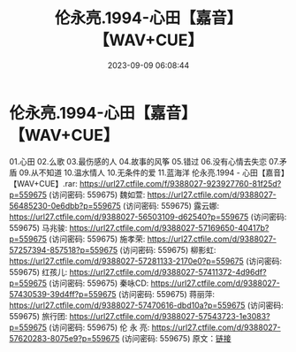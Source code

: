 ﻿---
title: 伦永亮.1994-心田【嘉音】【WAV+CUE】
date: 2023-09-09 06:08:44
categories: WAV车载音乐、镜像
tags: 华语中文
---
# 伦永亮.1994-心田【嘉音】【WAV+CUE】

01.心田
02.么歌
03.最伤感的人
04.故事的风筝
05.错过
06.没有心情去失恋
07.矛盾
09.从不知道
10.温水情人
10.无条件的爱
11.蓝海洋
伦永亮.1994 - 心田【嘉音】【WAV+CUE】.rar: https://url27.ctfile.com/f/9388027-923927760-81f25d?p=559675
(访问密码: 559675)
魏如萱: https://url27.ctfile.com/d/9388027-56485230-0e6dbb?p=559675
(访问密码: 559675)
露云娜: https://url27.ctfile.com/d/9388027-56503109-d62540?p=559675
(访问密码: 559675)
马兆骏: https://url27.ctfile.com/d/9388027-57169650-40417b?p=559675
(访问密码: 559675)
施孝荣: https://url27.ctfile.com/d/9388027-57257394-857518?p=559675
(访问密码: 559675)
柳影虹: https://url27.ctfile.com/d/9388027-57281133-2170e0?p=559675
(访问密码: 559675)
红孩儿: https://url27.ctfile.com/d/9388027-57411372-4d96df?p=559675
(访问密码: 559675)
秦咏CD: https://url27.ctfile.com/d/9388027-57430539-39d4ff?p=559675
(访问密码: 559675)
蒋丽萍: https://url27.ctfile.com/d/9388027-57470616-dbd10a?p=559675
(访问密码: 559675)
旅行团: https://url27.ctfile.com/d/9388027-57543723-1e3083?p=559675
(访问密码: 559675)
伦 永 亮: https://url27.ctfile.com/d/9388027-57620283-8075e9?p=559675
(访问密码: 559675)
原文：[链接](https://blog.sina.com.cn/s/blog_1647c7e76010313e5.html)
